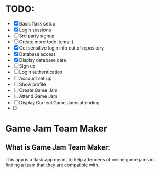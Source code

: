 # TODO:
- [X] Basic flask setup
- [X] Login sessions
- [ ] 3rd party signup
- [ ] Create more todo items :)
- [X] Get sensitive login info out of repository 
- [X] Database access
- [X] Display database data
- [ ] Sign up
- [ ] Login authentication
- [ ] Account set up
- [ ] Show profile
- [ ] Create Game Jam
- [ ] Attend Game Jam
- [ ] Display Current Game Jams attending
- [ ] 

# Game Jam Team Maker

## What is Game Jam Team Maker:

This app is a flask app meant to help attendees of online game jams in finding a team that they are compatible with.
